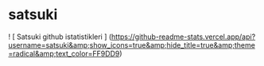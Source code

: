 # satsuki
! [ Satsuki github istatistikleri ] (https://github-readme-stats.vercel.app/api?username=satsuki&amp;show_icons=true&amp;hide_title=true&amp;theme=radical&amp;text_color=FF9DD9)
